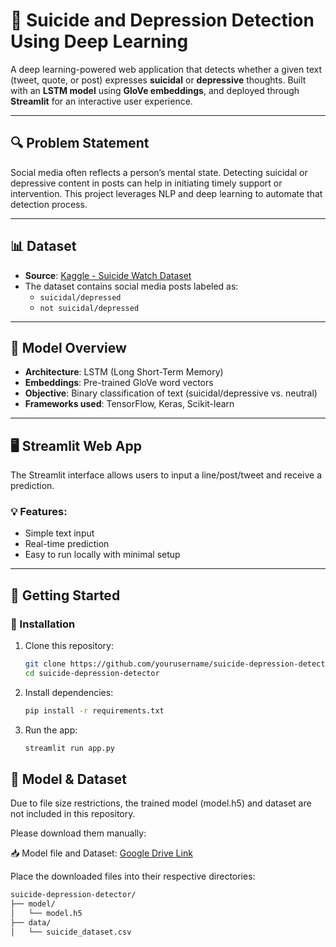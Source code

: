 # 🧠 Suicide and Depression Detection Using Deep Learning

A deep learning-powered web application that detects whether a given text (tweet, quote, or post) expresses **suicidal** or **depressive** thoughts. Built with an **LSTM model** using **GloVe embeddings**, and deployed through **Streamlit** for an interactive user experience.

---

## 🔍 Problem Statement

Social media often reflects a person’s mental state. Detecting suicidal or depressive content in posts can help in initiating timely support or intervention. This project leverages NLP and deep learning to automate that detection process.

---

## 📊 Dataset

- **Source**: [Kaggle - Suicide Watch Dataset](https://www.kaggle.com/datasets/nikhileswarkomati/suicide-watch)
- The dataset contains social media posts labeled as:
  - `suicidal/depressed`
  - `not suicidal/depressed`

---

## 🧠 Model Overview

- **Architecture**: LSTM (Long Short-Term Memory)
- **Embeddings**: Pre-trained GloVe word vectors
- **Objective**: Binary classification of text (suicidal/depressive vs. neutral)
- **Frameworks used**: TensorFlow, Keras, Scikit-learn

---

## 🖥️ Streamlit Web App

The Streamlit interface allows users to input a line/post/tweet and receive a prediction.

### 💡 Features:
- Simple text input
- Real-time prediction
- Easy to run locally with minimal setup

---

## 🚀 Getting Started

### 🔧 Installation

1. Clone this repository:
   ```bash
   git clone https://github.com/yourusername/suicide-depression-detector.git
   cd suicide-depression-detector

2. Install dependencies:
   ```bash
   pip install -r requirements.txt

3. Run the app:
   ```bash
   streamlit run app.py

## 🔻 Model & Dataset
Due to file size restrictions, the trained model (model.h5) and dataset are not included in this repository.

Please download them manually:

📥 Model file and Dataset: [Google Drive Link](https://drive.google.com/drive/folders/1iQHSNkkB3qYF7ys7xBozjlaqigtuI0k6?usp=drive_link)


Place the downloaded files into their respective directories:
```bash
suicide-depression-detector/
├── model/
│   └── model.h5
├── data/
│   └── suicide_dataset.csv
